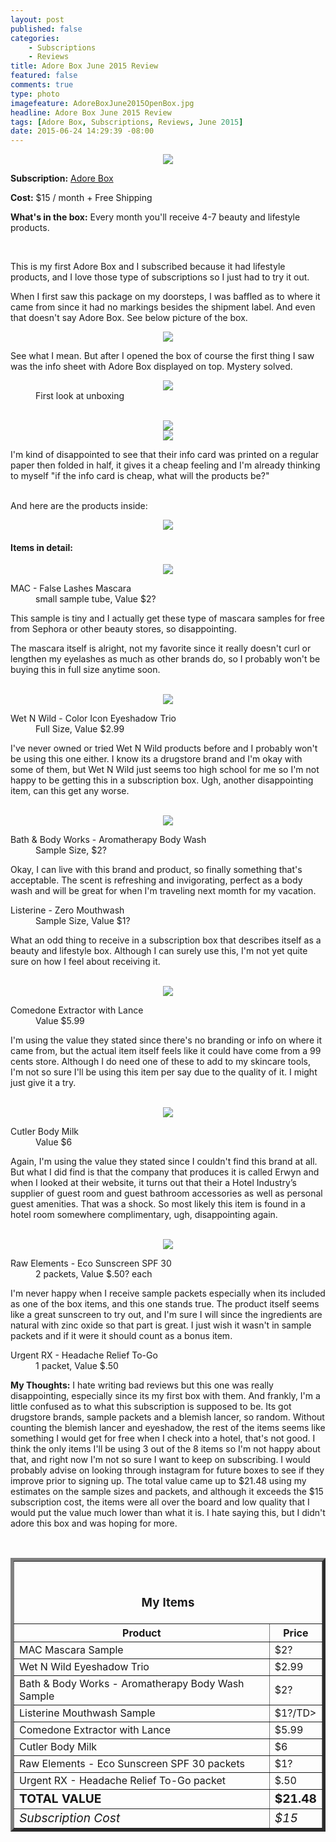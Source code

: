 ```yaml
---
layout: post
published: false
categories: 
    - Subscriptions
    - Reviews
title: Adore Box June 2015 Review
featured: false
comments: true
type: photo
imagefeature: AdoreBoxJune2015OpenBox.jpg
headline: Adore Box June 2015 Review
tags: [Adore Box, Subscriptions, Reviews, June 2015]
date: 2015-06-24 14:29:39 -08:00
---
```


<center><img src='/images/AdoreBoxJune2015Sign.jpg'></center>
<p><b>Subscription:</b> <a href="https://adorebox.cratejoy.com" target="_blank">Adore Box</a></p>
<p><b>Cost:</b> $15 / month + Free Shipping</p>
<p><b>What's in the box:</b> Every month you'll receive 4-7 beauty and lifestyle products.</p>
<br>

<p>This is my first Adore Box and I subscribed because it had lifestyle products, and I love those type of subscriptions so I just had to try it out.</p>

<p>When I first saw this package on my doorsteps, I was baffled as to where it came from since it had no markings besides the shipment label. And even that doesn't say Adore Box. See below picture of the box.</p>

<center><img src='/images/AdoreBoxJune2015Box.jpg'></center>

<p>See what I mean. But after I opened the box of course the first thing I saw was the info sheet with Adore Box displayed on top. Mystery solved.</p>

<figure>
      <center><img src='/images/AdoreBoxJune2015OpenBox.jpg'></center>
      <figcaption>First look at unboxing</figcaption>
</figure>

<br>

<center><img src='/images/AdoreBoxJune2015BInfo.jpg'></center>
<center><img src='/images/AdoreBoxJune2015BInfo2.jpg'></center>

<p>I'm kind of disappointed to see that their info card was printed on a regular paper then folded in half, it gives it a cheap feeling and I'm already thinking to myself "if the info card is cheap, what will the products be?"</p>

<br>

<DT>And here are the products inside:</DT>

<p><center><img src='/images/AdoreBoxJune2015Items.jpg'></center></p>

<p><H4>Items in detail:</H4></p>

<center><img src='/images/AdoreBoxJune2015Mascara.jpg'></center>

<DL>
<DT>MAC - False Lashes Mascara</DT>
<DD>small sample tube, Value $2?</DD>
</DL>

<p>This sample is tiny and I actually get these type of mascara samples for free from Sephora or other beauty stores, so disappointing.</p>
<p>The mascara itself is alright, not my favorite since it really doesn't curl or lengthen my eyelashes as much as other brands do, so I probably won't be buying this in full size anytime soon.</p>
<br>

<center><img src='/images/AdoreBoxJune2015Eyeshadow.jpg'></center>

<DL>
<DT>Wet N Wild - Color Icon Eyeshadow Trio</DT>
<DD>Full Size, Value $2.99</DD>
</DL>

<p>I've never owned or tried Wet N Wild products before and I probably won't be using this one either. I know its a drugstore brand and I'm okay with some of them, but Wet N Wild just seems too high school for me so I'm not happy to be getting this in a subscription box. Ugh, another disappointing item, can this get any worse.</p>
<br>

<center><img src='/images/AdoreBoxJune2015WashItems.jpg'></center>

<DL>
<DT>Bath & Body Works - Aromatherapy Body Wash</DT>
<DD>Sample Size, $2?</DD>
</DL>

<p>Okay, I can live with this brand and product, so finally something that's acceptable. The scent is refreshing and invigorating, perfect as a body wash and will be great for when I'm traveling next momth for my vacation.</p>

<DL>
<DT>Listerine - Zero Mouthwash</DT>
<DD>Sample Size, Value $1?</DD>
</DL>

<p>What an odd thing to receive in a subscription box that describes itself as a beauty and lifestyle box. Although I can surely use this, I'm not yet quite sure on how I feel about receiving it.</p>
<br>

<center><img src='/images/AdoreBoxJune2015Acne.jpg'></center>

<DL>
<DT>Comedone Extractor with Lance</DT>
<DD>Value $5.99</DD>
</DL>

<p>I'm using the value they stated since there's no branding or info on where it came from, but the actual item itself feels like it could have come from a 99 cents store. Although I do need one of these to add to my skincare tools, I'm not so sure I'll be using this item per say due to the quality of it. I might just give it a try.</p>
<br>

<center><img src='/images/AdoreBoxJune2015Cutler.jpg'></center>

<DL>
<DT>Cutler Body Milk</DT>
<DD>Value $6</DD>
</DL>

<p>Again, I'm using the value they stated since I couldn't find this brand at all. But what I did find is that the company that produces it is called Erwyn and when I looked at their website, it turns out that their a Hotel Industry’s supplier of guest room and guest bathroom accessories as well as personal guest amenities. That was a shock. So most likely this item is found in a hotel room somewhere complimentary, ugh, disappointing again.</p> 
<br>

<center><img src='/images/AdoreBoxJune2015Packets.jpg'></center>

<DL>
<DT>Raw Elements - Eco Sunscreen SPF 30</DT>
<DD>2 packets, Value $.50? each</DD>
</DL>

<p>I'm never happy when I receive sample packets especially when its included as one of the box items, and this one stands true. The product itself seems like a great sunscreen to try out, and I'm sure I will since the ingredients are natural with zinc oxide so that part is great. I just wish it wasn't in sample packets and if it were it should count as a bonus item.</p>

<DL>
<DT>Urgent RX - Headache Relief To-Go</DT>
<DD>1 packet, Value $.50</DD>
</DL>

<p><i class="icon-exclamation-sign"></i><b> My Thoughts:</b> I hate writing bad reviews but this one was really disappointing, especially since its my first box with them. And frankly, I'm a little confused as to what this subscription is supposed to be. Its got drugstore brands, sample packets and a blemish lancer, so random. Without counting the blemish lancer and eyeshadow, the rest of the items seems like something I would get for free when I check into a hotel, that's not good. I think the only items I'll be using 3 out of the 8 items so I'm not happy about that, and right now I'm not so sure I want to keep on subscribing. I would probably advise on looking through instagram for future boxes to see if they improve prior to signing up. The total value came up to $21.48 using my estimates on the sample sizes and packets, and although it exceeds the $15 subscription cost, the items were all over the board and low quality that I would put the value much lower than what it is. I hate saying this, but I didn't adore this box and was hoping for more.</p>
<br>

<TABLE  BORDER="5">
   <TR>
      <TH COLSPAN="2">
         <H3><BR><center>My Items</center></H3>
      </TH>
   </TR>
      <TH>Product</TH>
      <TH>Price</TH>
  <TR>
      <TD>MAC Mascara Sample</TD>
      <TD>$2?</TD>
   </TR>
   <TR>
      <TD>Wet N Wild Eyeshadow Trio</TD>
      <TD>$2.99</TD>
   </TR>
    <TR>
      <TD>Bath & Body Works - Aromatherapy Body Wash Sample</TD>
      <TD>$2?</TD>
   </TR>
    <TR>
      <TD>Listerine Mouthwash Sample</TD>
      <TD>$1?/TD>
   </TR>
    <TR>
      <TD>Comedone Extractor with Lance</TD>
      <TD>$5.99</TD>
   </TR>
   <TR>
      <TD>Cutler Body Milk</TD>
      <TD>$6</TD>
   </TR>
   <TR>
      <TD>Raw Elements - Eco Sunscreen SPF 30 packets</TD>
      <TD>$1?</TD>
   </TR>
   <TR>
      <TD>Urgent RX - Headache Relief To-Go packet</TD>
      <TD>$.50</TD>
   </TR>
   <TR>
      <TD><b><big>TOTAL VALUE</big></b></TD>
      <TD><b><big>$21.48</big></b></TD>
   </TR>
   <TR>
      <TD><i><big>Subscription Cost</big></i></TD>
      <TD><i><big>$15</big></i></TD>
   </TR>
</TABLE>
